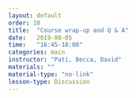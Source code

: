```yaml
---
layout: default
order: 10
title:  "Course wrap-up and Q & A"
date:   2019-08-05
time:   "16:45-18:00"
categories: main
instructor: "Pati, Becca, David"
materials: ""
material-type: "no-link"
lesson-type: Discussion
---
```




